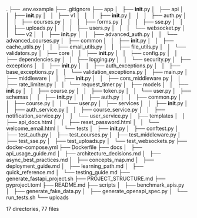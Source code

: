 .
├── .env.example
├── .gitignore
├── app
│   ├── __init__.py
│   ├── api
│   │   ├── __init__.py
│   │   ├── v1
│   │   │   ├── __init__.py
│   │   │   ├── auth.py
│   │   │   ├── courses.py
│   │   │   ├── forms.py
│   │   │   ├── sse.py
│   │   │   ├── uploads.py
│   │   │   ├── users.py
│   │   │   └── websocket.py
│   │   └── v2
│   │       ├── __init__.py
│   │       ├── advanced_auth.py
│   │       └── advanced_courses.py
│   ├── common
│   │   ├── __init__.py
│   │   ├── cache_utils.py
│   │   ├── email_utils.py
│   │   ├── file_utils.py
│   │   └── validators.py
│   ├── core
│   │   ├── __init__.py
│   │   ├── config.py
│   │   ├── dependencies.py
│   │   ├── logging.py
│   │   └── security.py
│   ├── exceptions
│   │   ├── __init__.py
│   │   ├── auth_exceptions.py
│   │   ├── base_exceptions.py
│   │   └── validation_exceptions.py
│   ├── main.py
│   ├── middleware
│   │   ├── __init__.py
│   │   ├── cors_middleware.py
│   │   ├── rate_limiter.py
│   │   └── request_timer.py
│   ├── models
│   │   ├── __init__.py
│   │   ├── course.py
│   │   ├── token.py
│   │   └── user.py
│   ├── schemas
│   │   ├── __init__.py
│   │   ├── auth.py
│   │   ├── common.py
│   │   ├── course.py
│   │   └── user.py
│   ├── services
│   │   ├── __init__.py
│   │   ├── auth_service.py
│   │   ├── course_service.py
│   │   ├── notification_service.py
│   │   └── user_service.py
│   ├── templates
│   │   ├── api_docs.html
│   │   ├── reset_password.html
│   │   └── welcome_email.html
│   └── tests
│       ├── __init__.py
│       ├── conftest.py
│       ├── test_auth.py
│       ├── test_courses.py
│       ├── test_middleware.py
│       ├── test_sse.py
│       ├── test_uploads.py
│       └── test_websockets.py
├── docker-compose.yml
├── Dockerfile
├── docs
│   ├── api_usage_guide.md
│   ├── architecture_decisions.md
│   ├── async_best_practices.md
│   ├── concepts_map.md
│   ├── deployment_guide.md
│   ├── learning_path.md
│   ├── quick_reference.md
│   └── testing_guide.md
├── generate_fastapi_project.sh
├── PROJECT_STRUCTURE.md
├── pyproject.toml
├── README.md
├── scripts
│   ├── benchmark_apis.py
│   ├── generate_fake_data.py
│   ├── generate_openapi_spec.py
│   └── run_tests.sh
└── uploads

17 directories, 77 files
